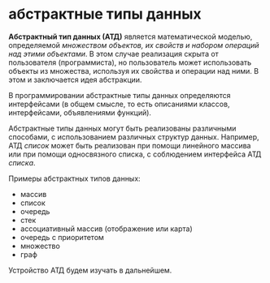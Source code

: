 # абстрактные типы данных

__Абстрактный тип данных (АТД)__ является математической моделью, определяемой _множеством объектов, их свойств и набором операций над этими объектами_. В этом случае реализация скрыта от пользователя (программиста), но пользователь может использовать объекты из множества, используя их свойства и операции над ними. В этом и заключается идея абстракции.

В программировании абстрактные типы данных определяются интерфейсами (в общем смысле, то есть описаниями классов, интерфейсами, объявлениями функций).

Абстрактные типы данных могут быть реализованы различными способами, с использованием различных структур данных. Например, АТД _список_ может быть реализован при помощи линейного массива или при помощи односвязного списка, с соблюдением интерфейса АТД _списка_.

Примеры абстрактных типов данных:

 * массив
 * список
 * очередь
 * стек
 * ассоциативный массив (отображение или карта)
 * очередь с приоритетом
 * множество
 * граф

Устройство АТД будем изучать в дальнейшем.